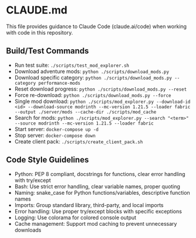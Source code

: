 # CLAUDE.md

This file provides guidance to Claude Code (claude.ai/code) when working with code in this repository.

## Build/Test Commands
- Run test suite: `./scripts/test_mod_explorer.sh`
- Download adventure mods: `python ./scripts/download_mods.py`
- Download specific category: `python ./scripts/download_mods.py --category performance-mods`
- Reset download progress: `python ./scripts/download_mods.py --reset`
- Force re-download: `python ./scripts/download_mods.py --force`
- Single mod download: `python ./scripts/mod_explorer.py --download-id <id> --download-source modrinth --mc-version 1.21.5 --loader fabric --output ./server/mods --cache-dir ./scripts/mod_cache`
- Search for mods: `python ./scripts/mod_explorer.py --search "<term>" --source modrinth --mc-version 1.21.5 --loader fabric`
- Start server: `docker-compose up -d`
- Stop server: `docker-compose down`
- Create client pack: `./scripts/create_client_pack.sh`

## Code Style Guidelines
- Python: PEP 8 compliant, docstrings for functions, clear error handling with try/except
- Bash: Use strict error handling, clear variable names, proper quoting
- Naming: snake_case for Python functions/variables, descriptive function names
- Imports: Group standard library, third-party, and local imports
- Error handling: Use proper try/except blocks with specific exceptions
- Logging: Use colorama for colored console output
- Cache management: Support mod caching to prevent unnecessary downloads